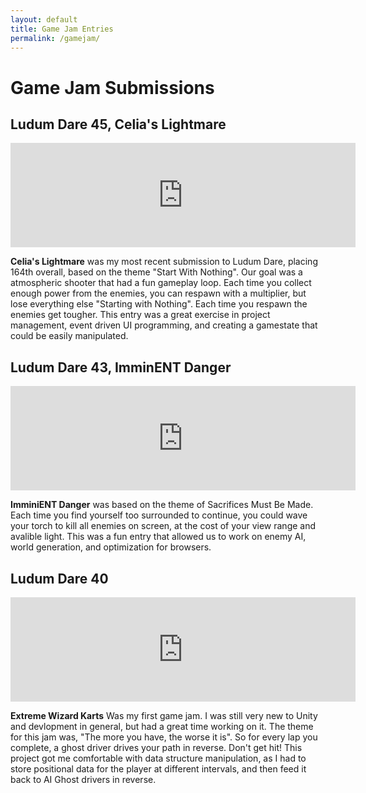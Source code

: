 ```yaml
---
layout: default
title: Game Jam Entries
permalink: /gamejam/
---
```

# Game Jam Submissions

## Ludum Dare 45, Celia's Lightmare
<iframe src="https://itch.io/embed/497921" width="552" height="167" frameborder="0"><a href="https://overtechstudios.itch.io/celias-lightmare">Celia's Lightmare by Overtech Studios</a></iframe>

**Celia's Lightmare** was my most recent submission to Ludum Dare, placing 164th overall, based on the theme "Start With Nothing". Our goal was a atmospheric shooter that had a fun gameplay loop. Each time you collect enough power from the enemies, you can respawn with a multiplier, but lose everything else "Starting with Nothing". Each time you respawn the enemies get tougher. This entry was a great exercise in project management, event driven UI programming, and creating a gamestate that could be easily manipulated.

## Ludum Dare 43, ImminENT Danger
<iframe src="https://itch.io/embed/339222" width="552" height="167" frameborder="0"><a href="https://overtechstudios.itch.io/imminent-danger">ImminENT Danger (Ludum Dare 43  Entry) by Overtech Studios</a></iframe>

**ImminiENT Danger** was based on the theme of Sacrifices Must Be Made.
Each time you find yourself too surrounded to continue, you could wave your torch to kill all enemies on screen, at the cost of your view range and avalible light. This was a fun entry that allowed us to work on enemy AI, world generation, and optimization for browsers.

## Ludum Dare 40
<iframe frameborder="0" src="https://itch.io/embed/202012" width="552" height="167"><a href="https://squishytay.itch.io/extreme-wizard-karts">EXTREME Wizard Karts by squishytay</a></iframe>

**Extreme Wizard Karts** Was my first game jam. I was still very new to Unity and devlopment in general, but had a great time working on it. The theme for this jam was, "The more you have, the worse it is". So for every lap you complete, a ghost driver drives your path in reverse. Don't get hit! This project got me comfortable with data structure manipulation, as I had to store positional data for the player at different intervals, and then feed it back to AI Ghost drivers in reverse. 



